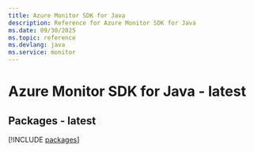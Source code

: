 ```yaml
---
title: Azure Monitor SDK for Java
description: Reference for Azure Monitor SDK for Java
ms.date: 09/30/2025
ms.topic: reference
ms.devlang: java
ms.service: monitor
---
```

# Azure Monitor SDK for Java - latest
## Packages - latest
[!INCLUDE [packages](monitor-index.md)]